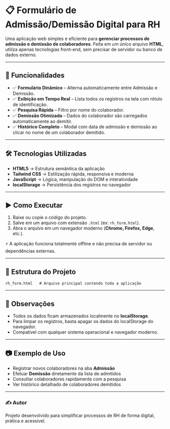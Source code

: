 # 📋 Formulário de Admissão/Demissão Digital para RH

Uma aplicação web simples e eficiente para **gerenciar processos de admissão e demissão de colaboradores**.
Feita em um único arquivo **HTML**, utiliza apenas tecnologias front-end, sem precisar de servidor ou banco de dados externo.

---

## 🚀 Funcionalidades

* ✅ **Formulário Dinâmico** – Alterna automaticamente entre Admissão e Demissão.
* ✅ **Exibição em Tempo Real** – Lista todos os registros na tela com rótulo de identificação.
* ✅ **Pesquisa Rápida** – Filtro por nome do colaborador.
* ✅ **Demissão Otimizada** – Dados do colaborador são carregados automaticamente ao demitir.
* ✅ **Histórico Completo** – Modal com data de admissão e demissão ao clicar no nome de um colaborador demitido.

---

## 🛠️ Tecnologias Utilizadas

* **HTML5** → Estrutura semântica da aplicação
* **Tailwind CSS** → Estilização rápida, responsiva e moderna
* **JavaScript** → Lógica, manipulação do DOM e interatividade
* **localStorage** → Persistência dos registros no navegador

---

## ▶️ Como Executar

1. Baixe ou copie o código do projeto.
2. Salve em um arquivo com extensão `.html` (ex: `rh_form.html`).
3. Abra o arquivo em um navegador moderno (**Chrome, Firefox, Edge**, etc.).

⚡ A aplicação funciona totalmente offline e não precisa de servidor ou dependências externas.

---

## 📂 Estrutura do Projeto

```
rh_form.html   # Arquivo principal contendo toda a aplicação
```

---

## 📌 Observações

* Todos os dados ficam armazenados localmente no **localStorage**.
* Para limpar os registros, basta apagar os dados do localStorage do navegador.
* Compatível com qualquer sistema operacional e navegador moderno.

---

## 📷 Exemplo de Uso

* Registrar novos colaboradores na aba **Admissão**
* Efetuar **Demissão** diretamente da lista de admitidos
* Consultar colaboradores rapidamente com a pesquisa
* Ver histórico detalhado de colaboradores demitidos

---

### ✍️ Autor

Projeto desenvolvido para simplificar processos de RH de forma digital, prática e acessível.
